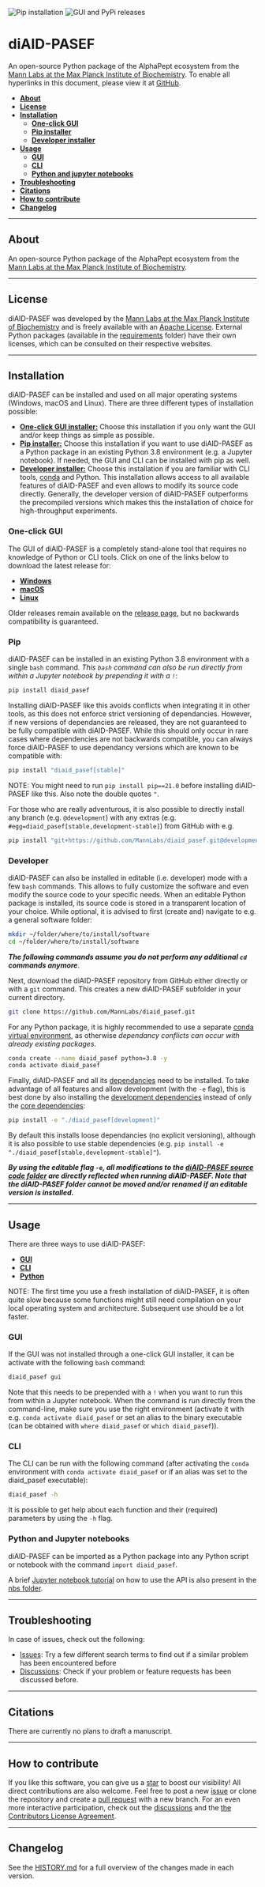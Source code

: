 ![Pip installation](https://github.com/MannLabs/diaid_pasef/workflows/Default%20installation%20and%20tests/badge.svg)
![GUI and PyPi releases](https://github.com/MannLabs/diaid_pasef/workflows/Publish%20on%20PyPi%20and%20release%20on%20GitHub/badge.svg)

# diAID-PASEF
An open-source Python package of the AlphaPept ecosystem from the [Mann Labs at the Max Planck Institute of Biochemistry](https://www.biochem.mpg.de/mann). To enable all hyperlinks in this document, please view it at [GitHub](https://github.com/MannLabs/diaid_pasef).

* [**About**](#about)
* [**License**](#license)
* [**Installation**](#installation)
  * [**One-click GUI**](#one-click-gui)
  * [**Pip installer**](#pip)
  * [**Developer installer**](#developer)
* [**Usage**](#usage)
  * [**GUI**](#gui)
  * [**CLI**](#cli)
  * [**Python and jupyter notebooks**](#python-and-jupyter-notebooks)
* [**Troubleshooting**](#troubleshooting)
* [**Citations**](#citations)
* [**How to contribute**](#how-to-contribute)
* [**Changelog**](#changelog)

---
## About

An open-source Python package of the AlphaPept ecosystem from the [Mann Labs at the Max Planck Institute of Biochemistry](https://www.biochem.mpg.de/mann).

---
## License

diAID-PASEF was developed by the [Mann Labs at the Max Planck Institute of Biochemistry](https://www.biochem.mpg.de/mann) and is freely available with an [Apache License](LICENSE.txt). External Python packages (available in the [requirements](requirements) folder) have their own licenses, which can be consulted on their respective websites.

---
## Installation

diAID-PASEF can be installed and used on all major operating systems (Windows, macOS and Linux).
There are three different types of installation possible:

* [**One-click GUI installer:**](#one-click-gui) Choose this installation if you only want the GUI and/or keep things as simple as possible.
* [**Pip installer:**](#pip) Choose this installation if you want to use diAID-PASEF as a Python package in an existing Python 3.8 environment (e.g. a Jupyter notebook). If needed, the GUI and CLI can be installed with pip as well.
* [**Developer installer:**](#developer) Choose this installation if you are familiar with CLI tools, [conda](https://docs.conda.io/en/latest/) and Python. This installation allows access to all available features of diAID-PASEF and even allows to modify its source code directly. Generally, the developer version of diAID-PASEF outperforms the precompiled versions which makes this the installation of choice for high-throughput experiments.

### One-click GUI

The GUI of diAID-PASEF is a completely stand-alone tool that requires no knowledge of Python or CLI tools. Click on one of the links below to download the latest release for:

* [**Windows**](https://github.com/MannLabs/diaid_pasef/releases/latest/download/diaid_pasef_gui_installer_windows.exe)
* [**macOS**](https://github.com/MannLabs/diaid_pasef/releases/latest/download/diaid_pasef_gui_installer_macos.pkg)
* [**Linux**](https://github.com/MannLabs/diaid_pasef/releases/latest/download/diaid_pasef_gui_installer_linux.deb)

Older releases remain available on the [release page](https://github.com/MannLabs/diaid_pasef/releases), but no backwards compatibility is guaranteed.

### Pip

diAID-PASEF can be installed in an existing Python 3.8 environment with a single `bash` command. *This `bash` command can also be run directly from within a Jupyter notebook by prepending it with a `!`*:

```bash
pip install diaid_pasef
```

Installing diAID-PASEF like this avoids conflicts when integrating it in other tools, as this does not enforce strict versioning of dependancies. However, if new versions of dependancies are released, they are not guaranteed to be fully compatible with diAID-PASEF. While this should only occur in rare cases where dependencies are not backwards compatible, you can always force diAID-PASEF to use dependancy versions which are known to be compatible with:

```bash
pip install "diaid_pasef[stable]"
```

NOTE: You might need to run `pip install pip==21.0` before installing diAID-PASEF like this. Also note the double quotes `"`.

For those who are really adventurous, it is also possible to directly install any branch (e.g. `@development`) with any extras (e.g. `#egg=diaid_pasef[stable,development-stable]`) from GitHub with e.g.

```bash
pip install "git+https://github.com/MannLabs/diaid_pasef.git@development#egg=diaid_pasef[stable,development-stable]"
```

### Developer

diAID-PASEF can also be installed in editable (i.e. developer) mode with a few `bash` commands. This allows to fully customize the software and even modify the source code to your specific needs. When an editable Python package is installed, its source code is stored in a transparent location of your choice. While optional, it is advised to first (create and) navigate to e.g. a general software folder:

```bash
mkdir ~/folder/where/to/install/software
cd ~/folder/where/to/install/software
```

***The following commands assume you do not perform any additional `cd` commands anymore***.

Next, download the diAID-PASEF repository from GitHub either directly or with a `git` command. This creates a new diAID-PASEF subfolder in your current directory.

```bash
git clone https://github.com/MannLabs/diaid_pasef.git
```

For any Python package, it is highly recommended to use a separate [conda virtual environment](https://docs.conda.io/en/latest/), as otherwise *dependancy conflicts can occur with already existing packages*.

```bash
conda create --name diaid_pasef python=3.8 -y
conda activate diaid_pasef
```

Finally, diAID-PASEF and all its [dependancies](requirements) need to be installed. To take advantage of all features and allow development (with the `-e` flag), this is best done by also installing the [development dependencies](requirements/requirements_development.txt) instead of only the [core dependencies](requirements/requirements.txt):

```bash
pip install -e "./diaid_pasef[development]"
```

By default this installs loose dependancies (no explicit versioning), although it is also possible to use stable dependencies (e.g. `pip install -e "./diaid_pasef[stable,development-stable]"`).

***By using the editable flag `-e`, all modifications to the [diAID-PASEF source code folder](diaid_pasef) are directly reflected when running diAID-PASEF. Note that the diAID-PASEF folder cannot be moved and/or renamed if an editable version is installed.***

---
## Usage

There are three ways to use diAID-PASEF:

* [**GUI**](#gui)
* [**CLI**](#cli)
* [**Python**](#python-and-jupyter-notebooks)

NOTE: The first time you use a fresh installation of diAID-PASEF, it is often quite slow because some functions might still need compilation on your local operating system and architecture. Subsequent use should be a lot faster.

### GUI

If the GUI was not installed through a one-click GUI installer, it can be activate with the following `bash` command:

```bash
diaid_pasef gui
```

Note that this needs to be prepended with a `!` when you want to run this from within a Jupyter notebook. When the command is run directly from the command-line, make sure you use the right environment (activate it with e.g. `conda activate diaid_pasef` or set an alias to the binary executable (can be obtained with `where diaid_pasef` or `which diaid_pasef`)).

### CLI

The CLI can be run with the following command (after activating the `conda` environment with `conda activate diaid_pasef` or if an alias was set to the diaid_pasef executable):

```bash
diaid_pasef -h
```

It is possible to get help about each function and their (required) parameters by using the `-h` flag.

### Python and Jupyter notebooks

diAID-PASEF can be imported as a Python package into any Python script or notebook with the command `import diaid_pasef`.

A brief [Jupyter notebook tutorial](nbs/tutorial.ipynb) on how to use the API is also present in the [nbs folder](nbs).

---
## Troubleshooting

In case of issues, check out the following:

* [Issues](https://github.com/MannLabs/diaid_pasef/issues): Try a few different search terms to find out if a similar problem has been encountered before
* [Discussions](https://github.com/MannLabs/diaid_pasef/discussions): Check if your problem or feature requests has been discussed before.

---
## Citations

There are currently no plans to draft a manuscript.

---
## How to contribute

If you like this software, you can give us a [star](https://github.com/MannLabs/diaid_pasef/stargazers) to boost our visibility! All direct contributions are also welcome. Feel free to post a new [issue](https://github.com/MannLabs/diaid_pasef/issues) or clone the repository and create a [pull request](https://github.com/MannLabs/diaid_pasef/pulls) with a new branch. For an even more interactive participation, check out the [discussions](https://github.com/MannLabs/diaid_pasef/discussions) and the [the Contributors License Agreement](misc/CLA.md).

---
## Changelog

See the [HISTORY.md](HISTORY.md) for a full overview of the changes made in each version.
